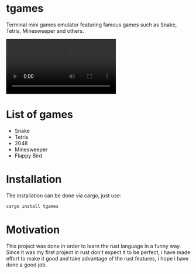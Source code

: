 # tgames
Terminal mini games emulator featuring famous games such as Snake, Tetris, Minesweeper 
and others.

![Demo](./resources/demo.mp4)

# List of games
- Snake
- Tetris
- 2048
- Minesweeper
- Flappy Bird

# Installation
The installation can be done via cargo, just use:
````bash
cargo install tgames
``````
# Motivation 
This project was done in order to learn the rust language in a funny way. Since 
it was my first project in rust don't expect it to be perfect, i have made effort
to make it good and take advantage of the rust features, i hope i have done a good
job.
